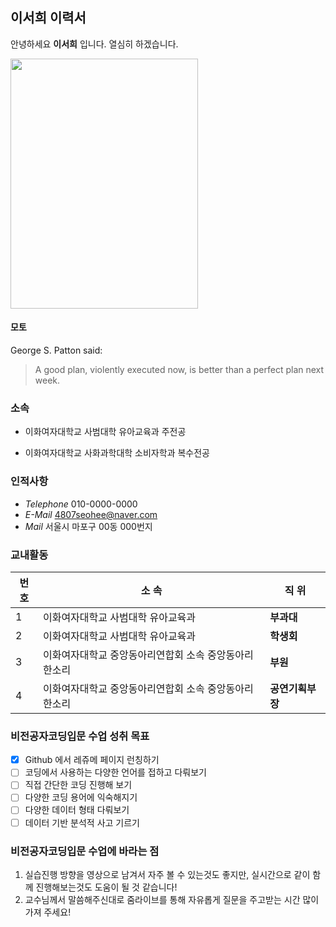 ## 이서희 이력서

안녕하세요 **이서희** 입니다. 열심히 하겠습니다.

<img src= "https://user-images.githubusercontent.com/90589395/133077139-30125be0-2697-4c7e-a3a4-b13855703589.jpg" width="300" height="400"/>


#### 모토
George S. Patton said:

>A good plan, violently executed now,
>is better than a perfect plan next week.


### 소속

* 이화여자대학교 사범대학 유아교육과 주전공

* 이화여자대학교 사화과학대학 소비자학과 복수전공

### 인적사항

* *Telephone* 010-0000-0000
* *E-Mail* 4807seohee@naver.com
* *Mail* 서울시 마포구 00동 000번지

### 교내활동
| 번호 |              소   속              |  직  위  |
|-----|-----------------------------------|---------|
|  1  | 이화여자대학교 사범대학 유아교육과   |**부과대**|
|  2  | 이화여자대학교 사범대학 유아교육과   |**학생회**|
|  3  | 이화여자대학교 중앙동아리연합회 소속 중앙동아리 한소리|**부원**|
|  4  | 이화여자대학교 중앙동아리연합회 소속 중앙동아리 한소리|**공연기획부장**|

### 비전공자코딩입문 수업 성취 목표
* [x] Github 에서 레쥬메 페이지 런칭하기
* [ ] 코딩에서 사용하는 다양한 언어를 접하고 다뤄보기
* [ ] 직접 간단한 코딩 진행해 보기
* [ ] 다양한 코딩 용어에 익숙해지기
* [ ] 다양한 데이터 형태 다뤄보기
* [ ] 데이터 기반 분석적 사고 기르기

### 비전공자코딩입문 수업에 바라는 점
1. 실습진행 방향을 영상으로 남겨서 자주 볼 수 있는것도 좋지만, 실시간으로 같이 함께 진행해보는것도 도움이 될 것 같습니다!
2. 교수님께서 말씀해주신대로 줌라이브를 통해 자유롭게 질문을 주고받는 시간 많이 가져 주세요! 
